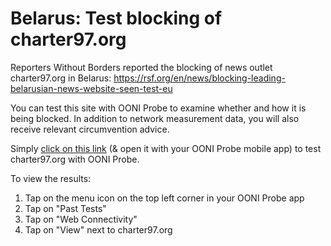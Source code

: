 # Belarus: Test blocking of charter97.org

Reporters Without Borders reported the blocking of news outlet charter97.org in Belarus: https://rsf.org/en/news/blocking-leading-belarusian-news-website-seen-test-eu

You can test this site with OONI Probe to examine whether and how it is being blocked. In addition to network measurement data, you will also receive relevant circumvention advice.

Simply [click on this link](https://run.ooni.io/nettest?tn=web_connectivity&ta=%7B%22urls%22%3A%5B%22https%3A%2F%2Fcharter97.org%22%5D%7D&mv=1.2.0) (& open it with your OONI Probe mobile app) to test charter97.org with OONI Probe. 

To view the results:

1. Tap on the menu icon on the top left corner in your OONI Probe app
2. Tap on "Past Tests"
3. Tap on "Web Connectivity"
4. Tap on "View" next to charter97.org
